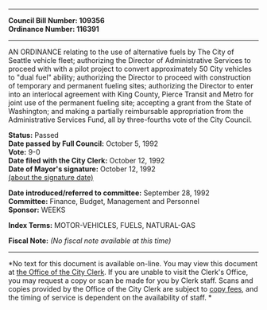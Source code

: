 * * * * *  
  
**Council Bill Number: [](#h0)[](#h2)109356**   
**Ordinance Number: 116391**  
  
* * * * *  
  
AN ORDINANCE relating to the use of alternative fuels by The City of Seattle vehicle fleet; authorizing the Director of Administrative Services to proceed with with a pilot project to convert approximately 50 City vehicles to "dual fuel" ability; authorizing the Director to proceed with construction of temporary and permanent fueling sites; authorizing the Director to enter into an interlocal agreement with King County, Pierce Transit and Metro for joint use of the permanent fueling site; accepting a grant from the State of Washington; and making a partially reimbursable appropriation from the Administrative Services Fund, all by three-fourths vote of the City Council.  
  
**Status:** Passed   
**Date passed by Full Council:** October 5, 1992   
**Vote:** 9-0   
**Date filed with the City Clerk:** October 12, 1992   
**Date of Mayor's signature:** October 12, 1992   
[(about the signature date)](/~public/approvaldate.htm)   
  
  
**Date introduced/referred to committee:** September 28, 1992   
**Committee:** Finance, Budget, Management and Personnel   
**Sponsor:** WEEKS   
  
**Index Terms:** MOTOR-VEHICLES, FUELS, NATURAL-GAS  
  
**Fiscal Note:** *(No fiscal note available at this time)*  
  
* * * * *  
  
*No text for this document is available on-line. You may view this document at [the Office of the City Clerk](http://www.seattle.gov/leg/clerk/contactUs.htm). If you are unable to visit the Clerk's Office, you may request a copy or scan be made for you by Clerk staff. Scans and copies provided by the Office of the City Clerk are subject to [copy fees](http://clerk.seattle.gov/~public/clerkfees.htm), and the timing of service is dependent on the availability of staff. *  
  
  
